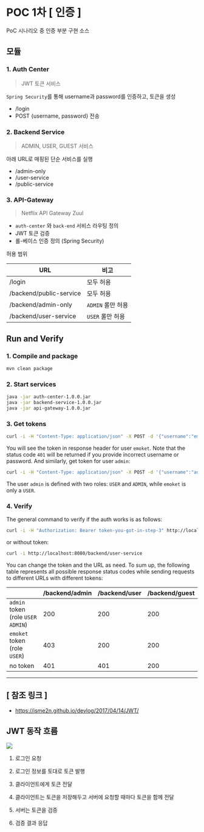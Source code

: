 # POC 1차 [ 인증 ]

PoC 시나리오 중 인증 부분 구현 소스

## 모듈

### 1. Auth Center

> JWT 토큰 서비스

`Spring Security`를 통해 username과 password를 인증하고, 토큰을 생성

* /login
* POST {username, password} 전송

### 2. Backend Service

> ADMIN, USER, GUEST 서비스

아래 URL로 매핑된 단순 서비스를 실행

* /admin-only
* /user-service
* /public-service

### 3. API-Gateway

> Netflix API Gateway Zuul

* `auth-center` 와 `back-end` 서비스 라우팅 정의
* JWT 토큰 검증
* 롤-베이스 인증 정의 (Spring Security)

허용 범위

| URL                     | 비고             |
| ----------------------- | ---------------- |
| /login                  | 모두 허용         |
| /backend/public-service | 모두 허용         |
| /backend/admin-only     | `ADMIN` 롤만 허용 |
| /backend/user-service   | `USER` 롤만 허용  |


## Run and Verify

### 1. Compile and package
```bash
mvn clean package
```

### 2. Start services
```bash
java -jar auth-center-1.0.0.jar
java -jar backend-service-1.0.0.jar
java -jar api-gateway-1.0.0.jar
```

### 3. Get tokens
```bash
curl -i -H "Content-Type: application/json" -X POST -d '{"username":"emoket","password":"emoket"}' http://localhost:8080/login
```
You will see the token in response header for user `emoket`. Note that the status code `401` will be returned if you provide incorrect username or password. And similarly, get token for user `admin`:
```bash
curl -i -H "Content-Type: application/json" -X POST -d '{"username":"admin","password":"admin"}' http://localhost:8080/login
```
The user `admin` is defined with two roles: `USER` and `ADMIN`, while `emoket` is only a `USER`.

### 4. Verify
The general command to verify if the auth works is as follows:
```bash
curl -i -H "Authorization: Bearer token-you-got-in-step-3" http://localhost:8080/backend/user-service
```
or without token:
```bash
curl -i http://localhost:8080/backend/user-service
```
You can change the token and the URL as need. To sum up, the following table represents all possible response status codes while sending requests to different URLs with different tokens:

|                                     | /backend/admin | /backend/user | /backend/guest |
| ----------------------------------- | -------------- | ------------- | -------------- |
| `admin` token (role `USER` `ADMIN`) | 200            | 200           | 200            |
| `emoket` token (role `USER`)        | 403            | 200           | 200            |
| no token                            | 401            | 401           | 200            |

---

## [ 참조 링크 ]
* https://isme2n.github.io/devlog/2017/04/14/JWT/

## JWT 동작 흐름

![](https://t1.daumcdn.net/cfile/tistory/99AFF9335A255C1142)

1. 로그인 요청

2. 로그인 정보를 토대로 토큰 발행

3. 클라이언트에게 토큰 전달

4. 클라이언트는 토큰을 저장해두고 서버에 요청할 때마다 토큰을 함께 전달

5. 서버는 토큰을 검증

6. 검증 결과 응답
